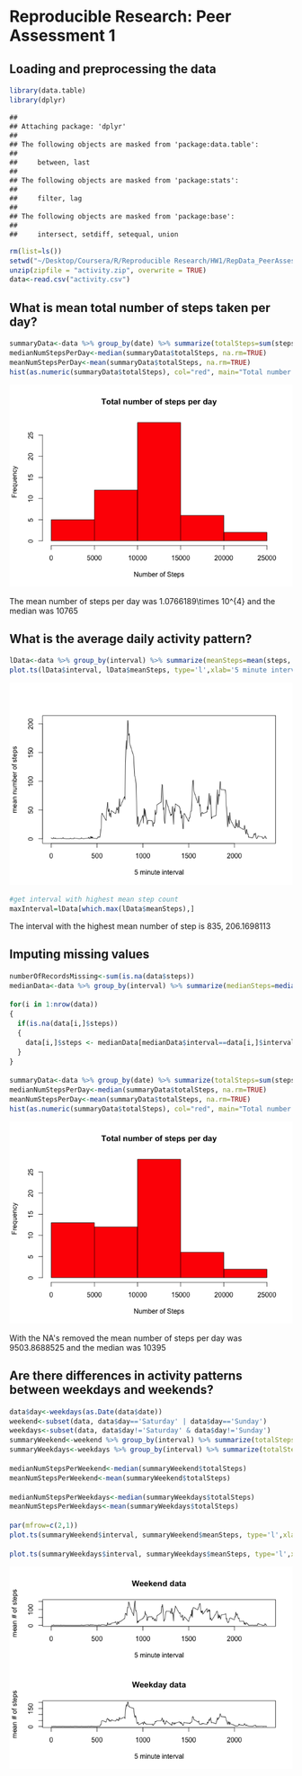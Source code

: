 # Reproducible Research: Peer Assessment 1


## Loading and preprocessing the data

```r
library(data.table)
library(dplyr)
```

```
## 
## Attaching package: 'dplyr'
## 
## The following objects are masked from 'package:data.table':
## 
##     between, last
## 
## The following objects are masked from 'package:stats':
## 
##     filter, lag
## 
## The following objects are masked from 'package:base':
## 
##     intersect, setdiff, setequal, union
```

```r
rm(list=ls())
setwd("~/Desktop/Coursera/R/Reproducible Research/HW1/RepData_PeerAssessment1")
unzip(zipfile = "activity.zip", overwrite = TRUE)
data<-read.csv("activity.csv")
```

## What is mean total number of steps taken per day?

```r
summaryData<-data %>% group_by(date) %>% summarize(totalSteps=sum(steps))
medianNumStepsPerDay<-median(summaryData$totalSteps, na.rm=TRUE)
meanNumStepsPerDay<-mean(summaryData$totalSteps, na.rm=TRUE)
hist(as.numeric(summaryData$totalSteps), col="red", main="Total number of steps per day", xlab="Number of Steps")
```

![](PA1_template_files/figure-html/mean-1.png) 

The mean number of steps per day was 1.0766189\times 10^{4} and the median was 10765


## What is the average daily activity pattern?

```r
lData<-data %>% group_by(interval) %>% summarize(meanSteps=mean(steps, na.rm=TRUE))
plot.ts(lData$interval, lData$meanSteps, type='l',xlab='5 minute interval', ylab='mean number of steps')
```

![](PA1_template_files/figure-html/timeseries-1.png) 

```r
#get interval with highest mean step count
maxInterval=lData[which.max(lData$meanSteps),]
```

The interval with the highest mean number of step is 835, 206.1698113

## Imputing missing values

```r
numberOfRecordsMissing<-sum(is.na(data$steps))
medianData<-data %>% group_by(interval) %>% summarize(medianSteps=median(steps, na.rm=TRUE))

for(i in 1:nrow(data))
{
  if(is.na(data[i,]$steps))
  {
    data[i,]$steps <- medianData[medianData$interval==data[i,]$interval,]$medianSteps
  }
}

summaryData<-data %>% group_by(date) %>% summarize(totalSteps=sum(steps), meanSteps=mean(steps))
medianNumStepsPerDay<-median(summaryData$totalSteps, na.rm=TRUE)
meanNumStepsPerDay<-mean(summaryData$totalSteps, na.rm=TRUE)
hist(as.numeric(summaryData$totalSteps), col="red", main="Total number of steps per day", xlab="Number of Steps")
```

![](PA1_template_files/figure-html/missingValues-1.png) 

With the NA's removed the mean number of steps per day was 9503.8688525 and the median was 10395

## Are there differences in activity patterns between weekdays and weekends?

```r
data$day<-weekdays(as.Date(data$date))
weekend<-subset(data, data$day=='Saturday' | data$day=='Sunday')
weekdays<-subset(data, data$day!='Saturday' & data$day!='Sunday')
summaryWeekend<-weekend %>% group_by(interval) %>% summarize(totalSteps=sum(steps), meanSteps=mean(steps))
summaryWeekdays<-weekdays %>% group_by(interval) %>% summarize(totalSteps=sum(steps), meanSteps=mean(steps))

medianNumStepsPerWeekend<-median(summaryWeekend$totalSteps)
meanNumStepsPerWeekend<-mean(summaryWeekend$totalSteps)

medianNumStepsPerWeekdays<-median(summaryWeekdays$totalSteps)
meanNumStepsPerWeekdays<-mean(summaryWeekdays$totalSteps)

par(mfrow=c(2,1))
plot.ts(summaryWeekend$interval, summaryWeekend$meanSteps, type='l',xlab='5 minute interval', ylab='mean # of steps', main='Weekend data')

plot.ts(summaryWeekdays$interval, summaryWeekdays$meanSteps, type='l',xlab='5 minute interval', ylab='mean # of steps', main='Weekday data')
```

![](PA1_template_files/figure-html/weekdaysVSweekends-1.png) 

